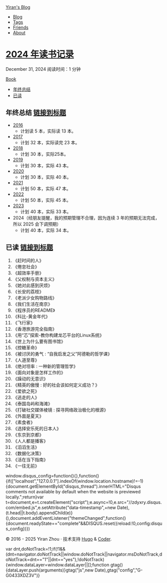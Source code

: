 [Yiran's Blog](https://zdyxry.github.io/) 

-   [Blog](/posts/)
-   [Tags](/tags/)
-   [Friends](/friends/)
-   [About](/about/)

# [2024 年读书记录](https://zdyxry.github.io/2024/12/31/2024-%E5%B9%B4%E8%AF%BB%E4%B9%A6%E8%AE%B0%E5%BD%95/)

December 31, 2024 阅读时间：1 分钟

[Book](/tags/Book/)

-   [年终总结](#年终总结)
-   [已读](#已读)

## 年终总结 [链接到标题](#%e5%b9%b4%e7%bb%88%e6%80%bb%e7%bb%93)

-   [2016](https://zdyxry.github.io/2016/12/31/2016%E5%B9%B4%E8%AF%BB%E4%B9%A6%E8%AE%B0%E5%BD%95/)
    -   计划读 5 本，实际读 13 本。
-   [2017](https://zdyxry.github.io/2017/12/31/2017%E5%B9%B4%E8%AF%BB%E4%B9%A6%E8%AE%B0%E5%BD%95/)
    -   计划 32 本，实际读完 23 本。
-   [2018](https://zdyxry.github.io/2018/12/30/2018%E5%B9%B4%E8%AF%BB%E4%B9%A6%E8%AE%B0%E5%BD%95/)
    -   计划 30 本，实际25本。
-   [2019](https://zdyxry.github.io/2019/12/09/2019%E5%B9%B4%E8%AF%BB%E4%B9%A6%E8%AE%B0%E5%BD%95/)
    -   计划 30 本，实际 43 本。
-   [2020](https://zdyxry.github.io/2020/12/28/2020%E5%B9%B4%E8%AF%BB%E4%B9%A6%E8%AE%B0%E5%BD%95/)
    -   计划 30 本，实际 40 本。
-   [2021](https://zdyxry.github.io/2021/12/31/2021-%E5%B9%B4%E8%AF%BB%E4%B9%A6%E8%AE%B0%E5%BD%95/)
    -   计划 50 本，实际 47 本。
-   [2022](https://zdyxry.github.io/2022/12/31/2022-%E5%B9%B4%E8%AF%BB%E4%B9%A6%E8%AE%B0%E5%BD%95/)
    -   计划 50 本，实际 45 本。
-   [2023](https://zdyxry.github.io/2023/12/27/2023-%E5%B9%B4%E8%AF%BB%E4%B9%A6%E8%AE%B0%E5%BD%95/)
    -   计划 40 本，实际 33 本。
-   2024（经朋友提醒，我的预期管理不合理，因为连续 3 年的预期无法完成，所以 2025 会下调预期）
    -   计划 40 本，实际 34 本。

## 已读 [链接到标题](#%e5%b7%b2%e8%af%bb)

1.  《赶时间的人》
2.  《倦怠社会》
3.  《超效率手册》
4.  《父权制与资本主义》
5.  《她对此感到厌烦》
6.  《长安的荔枝》
7.  《老派少女购物路线》
8.  《我们生活在南京》
9.  《程序员的README》
10.  《科比-黄金年代》
11.  《飞行家》
12.  《香港旅游完全指南》
13.  《用“芯”探索-教你构建龙芯平台的Linux系统》
14.  《世上为什么要有图书馆》
15.  《控糖革命》
16.  《被讨厌的勇气 : “自我启发之父”阿德勒的哲学课》
17.  《人道至尊》
18.  《绝对坦率 : 一种新的管理哲学》
19.  《面向对象是怎样工作的》
20.  《躁动的无意识》
21.  《精英的傲慢 : 好的社会该如何定义成功？》
22.  《爱欲之死》
23.  《逃走的人》
24.  《泰国岛屿和海滩》
25.  《打破社交媒体棱镜 : 探寻网络政治极化的根源》
26.  《外面是夏天》
27.  《素食者》
28.  《选择安乐死的日本人》
29.  《东京到京都》
30.  《人人都是播客》
31.  《滔滔生活》
32.  《数据化决策》
33.  《活在当下指南》
34.  《一往无前》

window.disqus\_config=function(){},function(){if(\["localhost","127.0.0.1"\].indexOf(window.location.hostname)!=-1){document.getElementById("disqus\_thread").innerHTML="Disqus comments not available by default when the website is previewed locally.";return}var t=document,e=t.createElement("script");e.async=!0,e.src="//zdyxry.disqus.com/embed.js",e.setAttribute("data-timestamp",+new Date),(t.head||t.body).appendChild(e)}(),document.addEventListener("themeChanged",function(){document.readyState=="complete"&&DISQUS.reset({reload:!0,config:disqus\_config})})

© 2016 - 2025 Yiran Zhou · 技术支持 [Hugo](https://gohugo.io/) & [Coder](https://github.com/luizdepra/hugo-coder/).

var dnt,doNotTrack=!1;if(!1&&(dnt=navigator.doNotTrack||window.doNotTrack||navigator.msDoNotTrack,doNotTrack=dnt=="1"||dnt=="yes"),!doNotTrack){window.dataLayer=window.dataLayer||\[\];function gtag(){dataLayer.push(arguments)}gtag("js",new Date),gtag("config","G-G0433XDZ3V")}